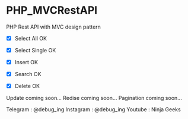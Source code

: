 # PHP_MVCRestAPI

PHP Rest API with MVC design pattern

- [x] Select All OK
- [x] Select Single OK
- [x] Insert OK
- [x] Search OK
- [x] Delete OK


Update coming soon...
Redise coming soon...
Pagination coming soon...

Telegram : @debug_ing
Instagram : @debug_ing
Youtube : Ninja Geeks
